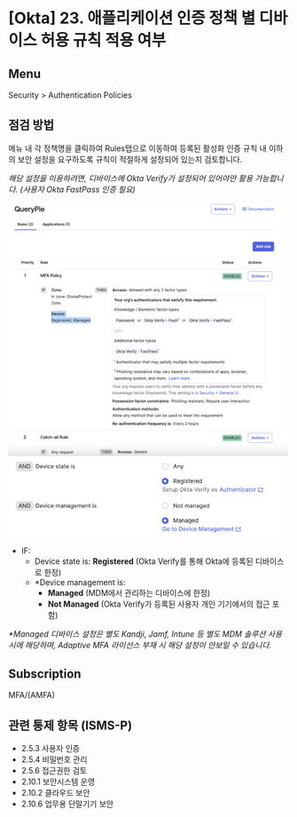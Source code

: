 # [Okta] 23. 애플리케이션 인증 정책 별 디바이스 허용 규칙 적용 여부

## Menu 
Security > Authentication Policies

## 점검 방법 
메뉴 내 각 정책명을 클릭하여 Rules탭으로 이동하여 등록된 활성화 인증 규칙 내 이하의 보안 설정을 요구하도록 규칙이 적절하게 설정되어 있는지 검토합니다. 

_해당 설정을 이용하려면, 디바이스에 Okta Verify가 설정되어 있어야만 활용 가능합니다. (사용자 Okta FastPass 인증 필요)_

![AuthN Device Conditions](images/authn-device-conditions.png)
![Device Condition Settings](images/device-condition-settings.png)

- IF: 
    - Device state is: **Registered** (Okta Verify를 통해 Okta에 등록된 디바이스로 한정)
    - *Device management is: 
        - **Managed** (MDM에서 관리하는 디바이스에 한정) 
        - **Not Managed** (Okta Verify가 등록된 사용자 개인 기기에서의 접근 포함)
    
_*Managed 디바이스 설정은 별도 Kandji, Jamf, Intune 등 별도 MDM 솔루션 사용 시에 해당하며, Adaptive MFA 라이선스 부재 시 해당 설정이 안보일 수 있습니다._

## Subscription 
MFA/(AMFA)

## 관련 통제 항목 (ISMS-P)
- 2.5.3 사용자 인증
- 2.5.4 비밀번호 관리
- 2.5.6 접근권한 검토
- 2.10.1 보안시스템 운영
- 2.10.2 클라우드 보안
- 2.10.6 업무용 단말기기 보안